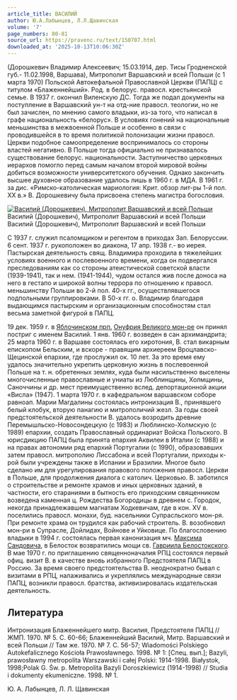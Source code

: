 ```yaml
---
article_title: ВАСИЛИЙ
author: Ю.А.Лабынцев, Л.Л.Щавинская
volume: '7'
page_numbers: 80-81
source_url: https://pravenc.ru/text/150707.html
downloaded_at: '2025-10-13T10:06:30Z'
---
```


(Дорошкевич Владимир Алексеевич; 15.03.1914, дер. Тисы Гродненской губ.- 11.02.1998, Варшава), Митрополит Варшавский и всей Польши (с 1 марта 1970) Польской Автокефальной Православной Церкви (ПАПЦ) с титулом «Блаженнейший». Род. в белорус. правосл. крестьянской семье. В 1937 г. окончил Виленскую ДС. Тогда же подал документы на поступление в Варшавский ун-т на отд-ние правосл. теологии, но не был зачислен, по мнению самого владыки, из-за того, что написал в графе национальность «белорус». В условиях гонений на национальные меньшинства в межвоенной Польше и особенно в связи с проводившейся в то время политикой полонизации жизни правосл. Церкви подобное самоопределение воспринималось со стороны властей негативно. В Польше тогда официально не признавалось существование белорус. национальности. Заступничество церковных иерархов помогло перед самым началом второй мировой войны добиться возможности университетского обучения. Однако закончить высшее духовное образование удалось лишь в 1960 г. в МДА. В 1961 г. за дис. «Римско-католическая мариология: Крит. обзор лит-ры 1-й пол. XX в.» В. Дорошкевичу была присвоена степень магистра богословия.

[![Василий (Дорошкевич), Митрополит Варшавский и всей Польши](https://pravenc.ru/data/593/458/1234/1i200.jpg "Кликните для увеличения картинки")](https://pravenc.ru/data/593/458/1234/1i400.jpg)Василий (Дорошкевич), Митрополит Варшавский и всей Польши  
Василий (Дорошкевич), Митрополит Варшавский и всей Польши

С 1937 г. служил псаломщиком и регентом в приходах Зап. Белоруссии. 6 сент. 1937 г. рукоположен во диакона, 17 апр. 1938 г.- во иерея. Пастырская деятельность свящ. Владимира проходила в тяжелейших условиях военного и послевоенного времени, когда он подвергался преследованиям как со стороны атеистической советской власти (1939-1941), так и нем. (1941-1944), чудом остался жив после доноса на него в гестапо и широкой волны террора по отношению к правосл. меньшинству Польши во 2-й пол. 40-х гг., осуществлявшегося подпольными группировками. В 50-х гг. о. Владимир благодаря выдающимся пастырским и организационным способностям стал весьма заметной фигурой в ПАПЦ.

19 дек. 1959 г. в [Яблочинском прп.](<https://pravenc.ru/text/Яблочинском прп .html>) [Онуфрия Великого мон-ре](<https://pravenc.ru/text/Онуфрия Великого мон-ре.html>) он принял постриг с именем Василий. 1 янв. 1960 г. возведен в сан архимандрита; 25 марта 1960 г. в Варшаве состоялась его хиротония, В. стал викарным епископом Бельским, и вскоре - правящим архиереем Вроцлавско-Щецинской епархии, где прослужил ок. 10 лет. За это время ему удалось значительно укрепить церковную жизнь в послевоенной Польше на т. н. обретенных землях, куда были насильственно выселены многочисленные православные и униаты из Люблинщины, Холмщины, Саноччины и др. мест преимущественно вслед. депортационной акции «Висла» (1947). 1 марта 1970 г. в кафедральном варшавском соборе равноап. Марии Магдалины состоялась интронизация В., принявшего белый клобук, вторую панагию и митрополичий жезл. За годы своей предстоятельской деятельности В. удалось возродить древние Перемышльско-Новосондецкую (с 1983) и Люблинско-Холмскую (с 1989) епархии, создать Православный ординариат Войска Польского. В юрисдикцию ПАПЦ была принята епархия Аквилеи в Италии (с 1988) и на правах автономии ряд епархий Португалии (с 1990), образовавших затем правосл. митрополию Лиссабона и всей Португалии, приходы к-рой были учреждены также в Испании и Бразилии. Многое было сделано им для урегулирования правового положения правосл. Церкви в Польше, для продолжения диалога с католич. Церковью. В. заботился о строительстве и ремонте храмов и иных церковных зданий, в частности, его стараниями в бытность его приходским священником возведена каменная ц. Рождества Богородицы в древнем с. Городок, некогда принадлежавшем магнатам Ходкевичам, где в кон. XV в. поселились правосл. монахи, буд. насельники Супрасльского мон-ря. При ремонте храма он трудился как рабочий строитель. В. возобновил мон-ри в Супрасле, Дойлидах, Войнове и Уйковице. По благословению владыки в 1994 г. состоялась первая канонизация мч. [Максима Сандовича](<https://pravenc.ru/text/Максима Сандовича.html>), в Белосток возвратились мощи св. [Гавриила Белостокского](<https://pravenc.ru/text/Гавриила Белостокского.html>). В мае 1970 г. по приглашению священноначалия РПЦ состоялся первый офиц. визит В. в качестве вновь избранного Предстоятеля ПАПЦ в Россию. За время своего предстоятельства В. неоднократно бывал с визитами в РПЦ, налаживались и укреплялись международные связи ПАПЦ, возникли правосл. братства, активизировалась издательская деятельность.

## Литература

Интронизация Блаженнейшего митр. Василия, Предстоятеля ПАПЦ // ЖМП. 1970. № 5. С. 60-66; Блаженнейший Василий, Митр. Варшавский и всей Польши // Там же. 1970. № 7. С. 56-57; Wiadomości Polskiego Autokefalicznego Kościoła Prawosławnego. 1998. № 1: [Спец. вып.]; Bazyli, prawosławny metropolita Warszawski i całej Polski: 1914-1998. Białystok, 1998;Polak G. Św. p. Metropolita Bazyli Doroszkiewicz (1914-1998) // Studia i dokumenty ekumeniczne. 1998. № 1.

Ю. А. Лабынцев,   Л. Л. Щавинская
